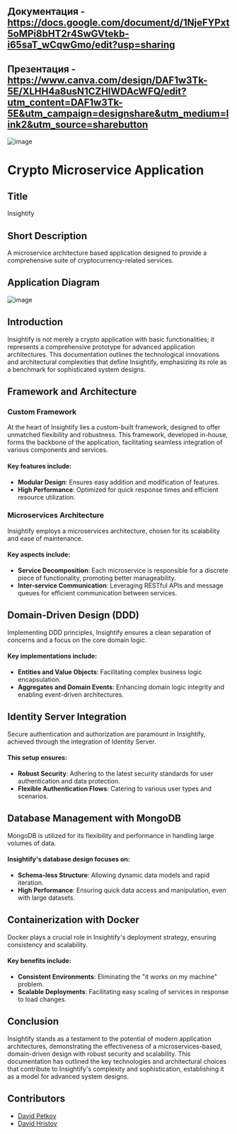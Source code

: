 ## Документация - https://docs.google.com/document/d/1NjeFYPxt5oMPi8bHT2r4SwGVtekb-i65saT_wCqwGmo/edit?usp=sharing


## Презентация - https://www.canva.com/design/DAF1w3Tk-5E/XLHH4a8usN1CZHlWDAcWFQ/edit?utm_content=DAF1w3Tk-5E&utm_campaign=designshare&utm_medium=link2&utm_source=sharebutton



![image](https://github.com/DEVids-VT/Insightify/assets/68961310/309d29ff-fc81-4f08-9233-49d7f22bf271)
# Crypto Microservice Application

## Title

Insightify

## Short Description

A microservice architecture based application designed to provide a comprehensive suite of cryptocurrency-related services.

## Application Diagram

![image](https://cdn.discordapp.com/attachments/916963422707527700/1177967457990885446/Screenshot_2023-11-25_at_15.42.02.png?ex=65746eaf&is=6561f9af&hm=60218e6df2d93ac0989992e14caca47a0ac21822daef5a5b70b2cb8e83dc0bcd&)

## Introduction

Insightify is not merely a crypto application with basic functionalities; it represents a comprehensive prototype for advanced application architectures. This documentation outlines the technological innovations and architectural complexities that define Insightify, emphasizing its role as a benchmark for sophisticated system designs.

## Framework and Architecture

### Custom Framework

At the heart of Insightify lies a custom-built framework, designed to offer unmatched flexibility and robustness. This framework, developed in-house, forms the backbone of the application, facilitating seamless integration of various components and services.

#### Key features include:

- **Modular Design**: Ensures easy addition and modification of features.
- **High Performance**: Optimized for quick response times and efficient resource utilization.

### Microservices Architecture

Insightify employs a microservices architecture, chosen for its scalability and ease of maintenance.

#### Key aspects include:

- **Service Decomposition**: Each microservice is responsible for a discrete piece of functionality, promoting better manageability.
- **Inter-service Communication**: Leveraging RESTful APIs and message queues for efficient communication between services.

## Domain-Driven Design (DDD)

Implementing DDD principles, Insightify ensures a clean separation of concerns and a focus on the core domain logic.

#### Key implementations include:

- **Entities and Value Objects**: Facilitating complex business logic encapsulation.
- **Aggregates and Domain Events**: Enhancing domain logic integrity and enabling event-driven architectures.

## Identity Server Integration

Secure authentication and authorization are paramount in Insightify, achieved through the integration of Identity Server.

#### This setup ensures:

- **Robust Security**: Adhering to the latest security standards for user authentication and data protection.
- **Flexible Authentication Flows**: Catering to various user types and scenarios.

## Database Management with MongoDB

MongoDB is utilized for its flexibility and performance in handling large volumes of data.

#### Insightify's database design focuses on:

- **Schema-less Structure**: Allowing dynamic data models and rapid iteration.
- **High Performance**: Ensuring quick data access and manipulation, even with large datasets.

## Containerization with Docker

Docker plays a crucial role in Insightify's deployment strategy, ensuring consistency and scalability.

#### Key benefits include:

- **Consistent Environments**: Eliminating the "it works on my machine" problem.
- **Scalable Deployments**: Facilitating easy scaling of services in response to load changes.

## Conclusion

Insightify stands as a testament to the potential of modern application architectures, demonstrating the effectiveness of a microservices-based, domain-driven design with robust security and scalability. This documentation has outlined the key technologies and architectural choices that contribute to Insightify's complexity and sophistication, establishing it as a model for advanced system designs.

## Contributors

* [David Petkov](https://github.com/dpS1lence)
* [David Hristov](https://github.com/ImSk1)

